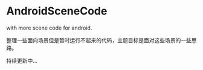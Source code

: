 # AndroidSceneCode
with more scene code for android.

整理一些面向场景但是暂时运行不起来的代码，主题目标是面对这些场景的一些思路。

持续更新中...
